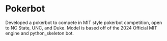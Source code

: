 # Pokerbot
Developed a pokerbot to compete in MIT style pokerbot competition, open to NC State, UNC, and Duke. Model is based off of the 2024 Official MIT engine and python_skeleton bot. 
